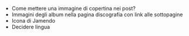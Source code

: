 - Come mettere una immagine di copertina nei post?
- Immagini degli album nella pagina discografia con link alle sottopagine
- Icona di Jamendo
- Decidere lingua
